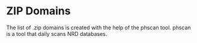 # ZIP Domains
The list of .zip domains is created with the help of the phscan tool. phscan is a tool that daily scans NRD databases.
